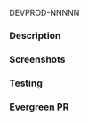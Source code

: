 DEVPROD-NNNNN
<!-- Does this PR have a minor or major SemVer version change? Include [minor] or [major] in the title ☝️ -->
<!-- Does this PR need a 🔵Spruce or 🟢Parsley label? Add it in the sidebar 👉 -->

### Description
<!-- add description, context, thought process, etc -->

### Screenshots
<!-- add screenshots of visible changes -->

### Testing
<!-- add a description of how you tested it -->

<!-- Have you have updated the analytics documentation if necessary?  
https://docs.google.com/spreadsheets/d/1s4_nq8ZiphXp5Uq_-9HT6GPqz-KOyaq6HuvmXYaSNzg/edit?usp=sharing -->

### Evergreen PR
<!-- link to a corresponding Evergreen PR if applicable -->
